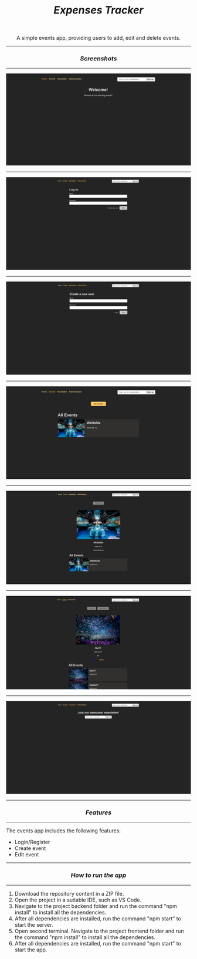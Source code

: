 <h1 align="center"><i>Expenses Tracker</i></h1>

<br>

<p align="center"> A simple events app, providing users to add, edit and delete events.
</p>

<hr>

<h3 align="center"><i>Screenshots</i></h3>

<hr>

<p>
    <img src="./images/home.jpg"/>
    <hr>
    <img src="./images/authentication.jpg"/>
    <hr>
    <img src="./images/register.jpg"/>
    <hr>
    <img src="./images/events.jpg"/>
    <hr>
    <img src="./images/details.jpg"/>
    <hr>
    <img src="./images/details-loggedin.jpg"/>
    <hr>
    <img src="./images/newsletter.jpg"/>
<p>

<hr>

<h3 align="center"><i>Features</i></h3>

<hr>

<p>The events app includes the following features:</p>

<ul>
    <li>Login/Register</li>
    <li>Create event</li>
    <li>Edit event</li>
</ul>

<hr>

<h3 align="center"><i>How to run the app</i></h3>

<hr>

<ol>
    <li>Download the repository content in a ZIP file.</li>
    <li>Open the project in a suitable IDE, such as VS Code.</li>
    <li>Navigate to the project backend folder and run the command "npm install" to install all the dependencies.</li>
    <li>After all dependencies are installed, run the command "npm start" to start the server.</li>
    <li>Open second terminal. Navigate to the project frontend folder and run the command "npm install" to install all the dependencies.</li>
    <li>After all dependencies are installed, run the command "npm start" to start the app.</li>
</ol>
